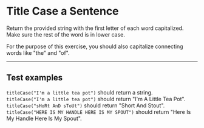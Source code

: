 # Title Case a Sentence

Return the provided string with the first letter of each word capitalized. Make sure the rest of the word is in lower case.

For the purpose of this exercise, you should also capitalize connecting words like "the" and "of".

---

## Test examples

`titleCase("I'm a little tea pot")` should return a string.\
`titleCase("I'm a little tea pot")` should return "I'm A Little Tea Pot".\
`titleCase("sHoRt AnD sToUt")` should return "Short And Stout".\
`titleCase("HERE IS MY HANDLE HERE IS MY SPOUT")` should return "Here Is My Handle Here Is My Spout".
